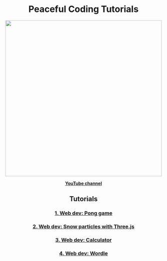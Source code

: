 <h1 align="center">Peaceful Coding Tutorials</h1>
<a href="https://www.youtube.com/channel/UCxeb3y-U98Km40_xVC3UclA">
<p align="center">
<img src="https://github.com/alexcrist/peaceful-coding-tutorials/assets/11337548/1a074e16-f356-4704-b688-44fe0d7840c9" width="500px">
</p>
  <p align="center"><b>YouTube channel</b></p>
</a>

<h2 align="center">Tutorials</h2> 
<h3 align="center"><a href="./1-pong">1. Web dev: Pong game</a></h3>
<h3 align="center"><a href="./2-snow">2. Web dev: Snow particles with Three.js</a></h3>
<h3 align="center"><a href="./3-calculator">3. Web dev: Calculator</a></h3>
<h3 align="center"><a href="./4-wordle">4. Web dev: Wordle</a></h3>
